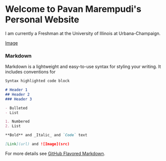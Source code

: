 # Welcome to Pavan Marempudi's Personal Website

I am currently a Freshman at the University of Illinois at Urbana-Champaign.

[Image](https://scontent-ort2-2.xx.fbcdn.net/v/t1.0-9/10931317_1514147865540812_2838739791962620220_n.jpg?oh=8ef7c2f1ef1adfa95c40e27c8ccfb811&oe=5A8BF731)

### Markdown

Markdown is a lightweight and easy-to-use syntax for styling your writing. It includes conventions for

```markdown
Syntax highlighted code block

# Header 1
## Header 2
### Header 3

- Bulleted
- List

1. Numbered
2. List

**Bold** and _Italic_ and `Code` text

[Link](url) and ![Image](src)
```

For more details see [GitHub Flavored Markdown](https://guides.github.com/features/mastering-markdown/).
